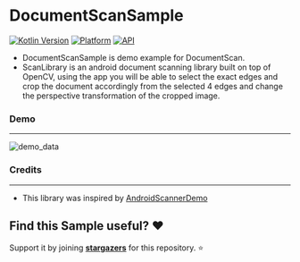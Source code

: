 # DocumentScanSample
[![Kotlin Version](https://img.shields.io/badge/Kotlin-v1.5.0-blue.svg)](https://kotlinlang.org)  [![Platform](https://img.shields.io/badge/Platform-Android-green.svg?style=flat)](https://www.android.com/) [![API](https://img.shields.io/badge/API-21%2B-brightgreen.svg?style=flat)](https://android-arsenal.com/api?level=19)

- DocumentScanSample is demo example for DocumentScan.
- ScanLibrary is an android document scanning library built on top of OpenCV, using the app you will be able to select the exact edges and crop the document accordingly from the selected 4 edges and change the perspective transformation of the cropped image.

### Demo
------------------------

![demo_data](https://github.com/ShwetaChauhan18/DocumentScanSample/blob/main/images/scan_lib_demo.gif)

### Credits
------------------------
- This library was inspired by [AndroidScannerDemo](https://github.com/jhansireddy/AndroidScannerDemo)

## Find this Sample useful? :heart:
Support it by joining __[stargazers](https://github.com/ShwetaChauhan18/DocumentScanSample/stargazers)__ for this repository. :star: